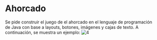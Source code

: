 # Ahorcado
Se pide construir el juego de el ahorcado en el lenguaje de programación de Java con base a layouts, botones, imágenes y cajas de texto. A continuación, se muestra un ejemplo: 
![4](https://user-images.githubusercontent.com/49033433/57339826-c6249f80-70f8-11e9-8b49-1b5cb44ccb8b.jpg)
